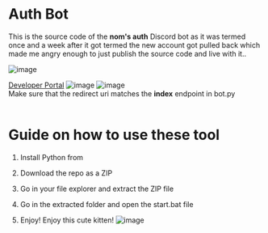 # Auth Bot

This is the source code of the **nom's auth** Discord bot as it was termed once and a week after it got termed the new account got pulled back which made me angry enough to just publish the source code and live with it..
 
![image](https://i.e-z.host/t2vbfqy7.png)

[Developer Portal](https://discord.com/developers/applications) 
![image](https://i.e-z.host/sc0348kj.png) 
![image](https://i.e-z.host/m9ugxrw3.png)
<br>
Make sure that the redirect uri matches the **index** endpoint in bot.py  
<br>
  
# Guide on how to use these tool

1. Install Python from

2. Download the repo as a ZIP 

3. Go in your file explorer and extract the ZIP file 

4. Go in the extracted folder and open the start.bat file  

5. Enjoy! 
Enjoy this cute kitten! 
![image](https://i.e-z.host/7x11aiiw.png)  